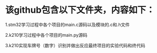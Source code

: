 # 该github包含以下文件夹，内容如下：
1.stm32学习过程中各个项目的main.c源码以及模块的.c和.h文件

2.k210学习过程中各个项目的main.py源码

3.k210实现车牌号（数字）识别并做出反应最终项目的实验代码和终代码
